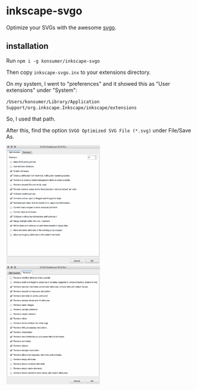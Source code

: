 # inkscape-svgo

Optimize your SVGs with the awesome [svgo](https://github.com/svg/svgo).

## installation

Run `npm i -g konsumer/inkscape-svgo`

Then copy `inkscape-svgo.inx` to your extensions directory.

On my system, I went to "preferences" and it showed this as "User extensions" under "System":

```
/Users/konsumer/Library/Application Support/org.inkscape.Inkscape/inkscape/extensions
```

So, I used that path.

After this, find the option `SVGO Optimized SVG File (*.svg)` under File/Save As.

<img src="screen1.png" width="50%" /> <img src="screen2.png" width="50%" />
